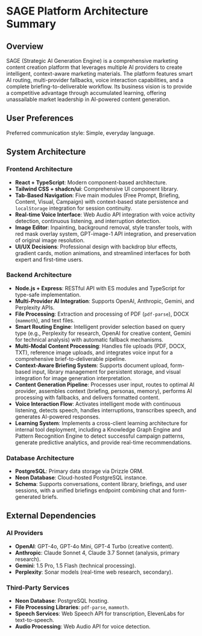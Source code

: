 # SAGE Platform Architecture Summary

## Overview
SAGE (Strategic AI Generation Engine) is a comprehensive marketing content creation platform that leverages multiple AI providers to create intelligent, context-aware marketing materials. The platform features smart AI routing, multi-provider fallbacks, voice interaction capabilities, and a complete briefing-to-deliverable workflow. Its business vision is to provide a competitive advantage through accumulated learning, offering unassailable market leadership in AI-powered content generation.

## User Preferences
Preferred communication style: Simple, everyday language.

## System Architecture

### Frontend Architecture
- **React + TypeScript**: Modern component-based architecture.
- **Tailwind CSS + shadcn/ui**: Comprehensive UI component library.
- **Tab-Based Navigation**: Five main modules (Free Prompt, Briefing, Content, Visual, Campaign) with context-based state persistence and `localStorage` integration for session continuity.
- **Real-time Voice Interface**: Web Audio API integration with voice activity detection, continuous listening, and interruption detection.
- **Image Editor**: Inpainting, background removal, style transfer tools, with red mask overlay system, GPT-image-1 API integration, and preservation of original image resolution.
- **UI/UX Decisions**: Professional design with backdrop blur effects, gradient cards, motion animations, and streamlined interfaces for both expert and first-time users.

### Backend Architecture
- **Node.js + Express**: RESTful API with ES modules and TypeScript for type-safe implementation.
- **Multi-Provider AI Integration**: Supports OpenAI, Anthropic, Gemini, and Perplexity APIs.
- **File Processing**: Extraction and processing of PDF (`pdf-parse`), DOCX (`mammoth`), and text files.
- **Smart Routing Engine**: Intelligent provider selection based on query type (e.g., Perplexity for research, OpenAI for creative content, Gemini for technical analysis) with automatic fallback mechanisms.
- **Multi-Modal Content Processing**: Handles file uploads (PDF, DOCX, TXT), reference image uploads, and integrates voice input for a comprehensive brief-to-deliverable pipeline.
- **Context-Aware Briefing System**: Supports document upload, form-based input, library management for persistent storage, and visual integration for image generation interpretation.
- **Content Generation Pipeline**: Processes user input, routes to optimal AI provider, assembles context (briefing, personas, memory), performs AI processing with fallbacks, and delivers formatted content.
- **Voice Interaction Flow**: Activates intelligent mode with continuous listening, detects speech, handles interruptions, transcribes speech, and generates AI-powered responses.
- **Learning System**: Implements a cross-client learning architecture for internal tool deployment, including a Knowledge Graph Engine and Pattern Recognition Engine to detect successful campaign patterns, generate predictive analytics, and provide real-time recommendations.

### Database Architecture
- **PostgreSQL**: Primary data storage via Drizzle ORM.
- **Neon Database**: Cloud-hosted PostgreSQL instance.
- **Schema**: Supports conversations, content library, briefings, and user sessions, with a unified briefings endpoint combining chat and form-generated briefs.

## External Dependencies

### AI Providers
- **OpenAI**: GPT-4o, GPT-4o Mini, GPT-4 Turbo (creative content).
- **Anthropic**: Claude Sonnet 4, Claude 3.7 Sonnet (analysis, primary research).
- **Gemini**: 1.5 Pro, 1.5 Flash (technical processing).
- **Perplexity**: Sonar models (real-time web research, secondary).

### Third-Party Services
- **Neon Database**: PostgreSQL hosting.
- **File Processing Libraries**: `pdf-parse`, `mammoth`.
- **Speech Services**: Web Speech API for transcription, ElevenLabs for text-to-speech.
- **Audio Processing**: Web Audio API for voice detection.